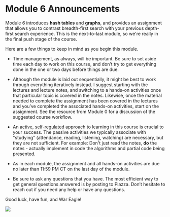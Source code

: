 # Module 6 Announcements

Module 6 introduces **hash tables** and **graphs**, and provides an assignment
that allows you to contrast breadth-first search with your previous
depth-first search experience. This is the next-to-last module, so we're
really in the final push stage of the course.

Here are a few things to keep in mind as you begin this module.

- Time management, as always, will be important. Be sure to set aside time each day to work on this course, and don’t try to get everything done in the one or two days before things are due.

- Although the module is laid out sequentially, it might be best to work through everything iteratively instead. I suggest starting with the lectures and lecture notes, and switching to a hands-on activities once that particular topic is covered in the notes. Likewise, once the material needed to complete the assignment has been covered in the lectures and you’ve completed the associated hands-on activities, start on the assignment. See the resource from Module 0 for a discussion of the suggested course workflow.

- An [active](https://en.wikipedia.org/wiki/Active_learning), [self-regulated](https://en.wikipedia.org/wiki/Self-regulated_learning) approach to learning in this course is crucial to your success. The passive activities we typically associate with "studying" (attendance, reading, listening, watching) are necessary, but they are not sufficient. For example: Don't just read the notes, **do** the notes - actually implement in code the algorithms and partial code being presented. 

- As in each module, the assignment and all hands-on activities are due no later than 11:59 PM CT on the last day of the module.

- Be sure to ask any questions that you have. The most efficient way to get general questions answered is by posting to Piazza. Don’t hesitate to reach out if you need any help or have any questions.


Good luck, have fun, and War Eagle!

<img src="https://www.gravatar.com/avatar/2b04d1598ac490199eece0d569ee3454" />
